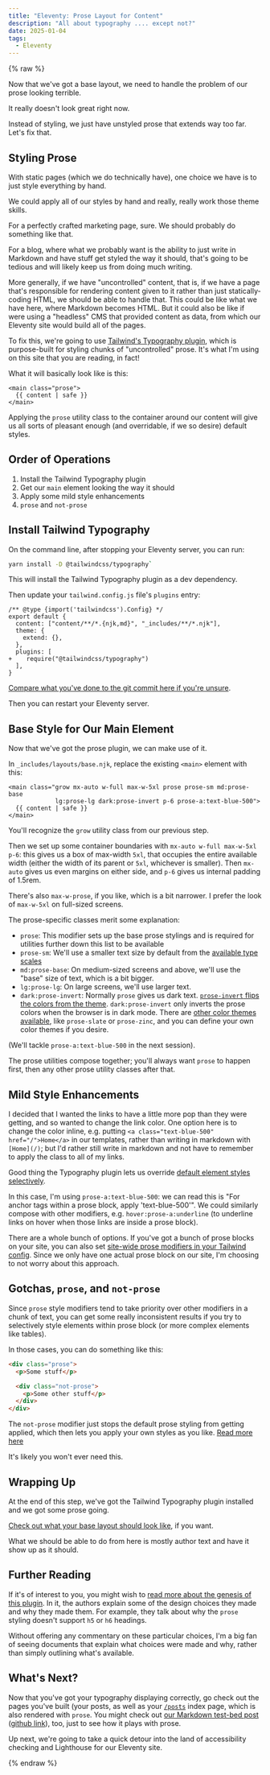```yaml
---
title: "Eleventy: Prose Layout for Content"
description: "All about typography .... except not?"
date: 2025-01-04
tags:
  - Eleventy
---
```


{% raw %}

Now that we've got a base layout, we need to handle the problem of our prose
looking terrible.

It really doesn't look great right now.

Instead of styling, we just have unstyled prose that extends way too far. Let's
fix that.

## Styling Prose

With static pages (which we do technically have), one choice we have is to just
style everything by hand.

We could apply all of our styles by hand and really, really work those theme
skills.

For a perfectly crafted marketing page, sure. We should probably do something
like that.

For a blog, where what we probably want is the ability to just write in
Markdown and have stuff get styled the way it should, that's going to be tedious
and will likely keep us from doing much writing.

More generally, if we have "uncontrolled" content, that is, if we have a page
that's responsible for rendering content given to it rather than just
statically-coding HTML, we should be able to handle that. This could be like
what we have here, where Markdown becomes HTML. But it could also be like if
were using a "headless" CMS that provided content as data, from which our
Eleventy site would build all of the pages.

To fix this, we're going to use [Tailwind's Typography
plugin](https://github.com/tailwindlabs/tailwindcss-typography), which is
purpose-built for styling chunks of "uncontrolled" prose. It's what I'm using on
this site that you are reading, in fact!

What it will basically look like is this:

```njk
<main class="prose">
  {{ content | safe }}
</main>
```

Applying the `prose` utility class to the container around our content will give
us all sorts of pleasant enough (and overridable, if we so desire) default
styles.

## Order of Operations

1. Install the Tailwind Typography plugin
1. Get our `main` element looking the way it should
1. Apply some mild style enhancements
1. `prose` and `not-prose`

## Install Tailwind Typography

On the command line, after stopping your Eleventy server, you can run:

```sh
yarn install -D @tailwindcss/typography`
```

This will install the Tailwind Typography plugin as a dev dependency.

Then update your `tailwind.config.js` file's `plugins` entry:

```diff-js
/** @type {import('tailwindcss').Config} */
export default {
  content: ["content/**/*.{njk,md}", "_includes/**/*.njk"],
  theme: {
    extend: {},
  },
  plugins: [
+    require("@tailwindcss/typography")
  ],
}
```

[Compare what you've done to the git commit here if you're
unsure](https://github.com/andrewek/implicit-moon/commit/e5f3aca08f86db32eba6ef1c299576c357b55fec).

Then you can restart your Eleventy server.

## Base Style for Our Main Element

Now that we've got the prose plugin, we can make use of it.

In `_includes/layouts/base.njk`, replace the existing `<main>` element with
this:

```njk
<main class="grow mx-auto w-full max-w-5xl prose prose-sm md:prose-base
             lg:prose-lg dark:prose-invert p-6 prose-a:text-blue-500">
  {{ content | safe }}
</main>
```

You'll recognize the `grow` utility class from our previous step.

Then we set up some container boundaries with `mx-auto w-full max-w-5xl p-6`:
this gives us a box of max-width `5xl`, that occupies the entire available width
(either the width of its parent or `5xl`, whichever is smaller). Then `mx-auto`
gives us even margins on either side, and `p-6` gives us internal padding of
1.5rem.

There's also `max-w-prose`, if you like, which is a bit narrower. I prefer the
look of `max-w-5xl` on full-sized screens.

The prose-specific classes merit some explanation:

+ `prose`: This modifier sets up the base prose stylings and is required for
  utilities further down this list to be available
+ `prose-sm`: We'll use a smaller text size by default from the [available type
  scales](https://github.com/tailwindlabs/tailwindcss-typography?tab=readme-ov-file#applying-a-type-scale)
+ `md:prose-base`: On medium-sized screens and above, we'll use the "base" size
  of text, which is a bit bigger.
+ `lg:prose-lg`: On large screens, we'll use larger text.
+ `dark:prose-invert`: Normally `prose` gives us dark text. [`prose-invert`
  flips the colors from the
  theme](https://github.com/tailwindlabs/tailwindcss-typography?tab=readme-ov-file#adapting-to-dark-mode).
  `dark:prose-invert` only inverts the prose colors when the browser is in dark
  mode. There are [other color themes
  available](https://github.com/tailwindlabs/tailwindcss-typography?tab=readme-ov-file#choosing-a-gray-scale),
  like `prose-slate` or `prose-zinc`, and you can define your own color themes
  if you desire.

(We'll tackle `prose-a:text-blue-500` in the next session).

The prose utilities compose together; you'll always want `prose` to happen
first, then any other prose utility classes after that.

## Mild Style Enhancements

I decided that I wanted the links to have a little more pop than they were
getting, and so wanted to change the link color. One option here is to change
the color inline, e.g. putting `<a class="text-blue-500" href="/">Home</a>` in
our templates, rather than writing in markdown with `[Home](/)`; but I'd rather
still write in markdown and not have to remember to apply the class to all of my
links.

Good thing the Typography plugin lets us override [default element styles selectively](https://github.com/tailwindlabs/tailwindcss-typography?tab=readme-ov-file#element-modifiers).

In this case, I'm using `prose-a:text-blue-500`: we can read this is "For anchor
tags within a prose block, apply 'text-blue-500'". We could similarly compose
with other modifiers, e.g. `hover:prose-a:underline` (to underline links on
hover when those links are inside a prose block).

There are a whole bunch of options. If you've got a bunch of prose blocks on
your site, you can also set [site-wide prose modifiers in your Tailwind
config](https://github.com/tailwindlabs/tailwindcss-typography?tab=readme-ov-file#customizing-the-css).
Since we only have one actual prose block on our site, I'm choosing to not worry
about this approach.

## Gotchas, `prose`, and `not-prose`

Since `prose` style modifiers tend to take priority over other modifiers in a
chunk of text, you can get some really inconsistent results if you try to
selectively style elements within prose block (or more complex elements like
tables).

In those cases, you can do something like this:

```html
<div class="prose">
  <p>Some stuff</p>

  <div class="not-prose">
    <p>Some other stuff</p>
  </div>
</div>
```

The `not-prose` modifier just stops the default prose styling from getting
applied, which then lets you apply your own styles as you like. [Read more
here](https://github.com/tailwindlabs/tailwindcss-typography?tab=readme-ov-file#undoing-typography-styles)

It's likely you won't ever need this.

## Wrapping Up

At the end of this step, we've got the Tailwind Typography plugin installed and
we got some prose going.

[Check out what your base layout should look
like](https://github.com/andrewek/implicit-moon/blob/218a457cc368ba8e3efbc6ff5c16ae948bd7a91f/_includes/layouts/base.njk#L41-L43),
if you want.

What we should be able to do from here is mostly author text and have it show up
as it should.

## Further Reading

If it's of interest to you, you might wish to [read more about the genesis of
this plugin](https://play.tailwindcss.com/uj1vGACRJA?layout=preview). In it, the
authors explain some of the design choices they made and why they made them. For
example, they talk about why the `prose` styling doesn't support `h5` or `h6`
headings.

Without offering any commentary on these particular choices, I'm a big fan of
seeing documents that explain what choices were made and why, rather than simply
outlining what's available.

## What's Next?

Now that you've got your typography displaying correctly, go check out the
pages you've built (your posts, as well as your [`/posts`](/posts) index page,
which is also rendered with `prose`. You might check out [our Markdown test-bed
post](/posts/2024-12-04-hello-world/) ([github
link](https://github.com/andrewek/implicit-moon/blob/main/content/posts/2024-12-04-hello-world.md)),
too, just to see how it plays with prose.

Up next, we're going to take a quick detour into the land of accessibility
checking and Lighthouse for our Eleventy site.

{% endraw %}
